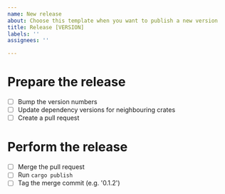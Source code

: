 ```yaml
---
name: New release
about: Choose this template when you want to publish a new version
title: Release [VERSION]
labels: ''
assignees: ''

---
```


# Prepare the release
- [ ] Bump the version numbers
- [ ] Update dependency versions for neighbouring crates
- [ ] Create a pull request

# Perform the release
- [ ] Merge the pull request
- [ ] Run `cargo publish`
- [ ] Tag the merge commit (e.g. '0.1.2')
